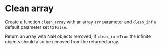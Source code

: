 # Clean array

Create a function `clean_array` with an array `arr` parameter and `clean_inf` a default parameter set to `False`.

Return an array with NaN objects removed, if `clean_inf=True` the infinite objects should also be removed from the returned array.

